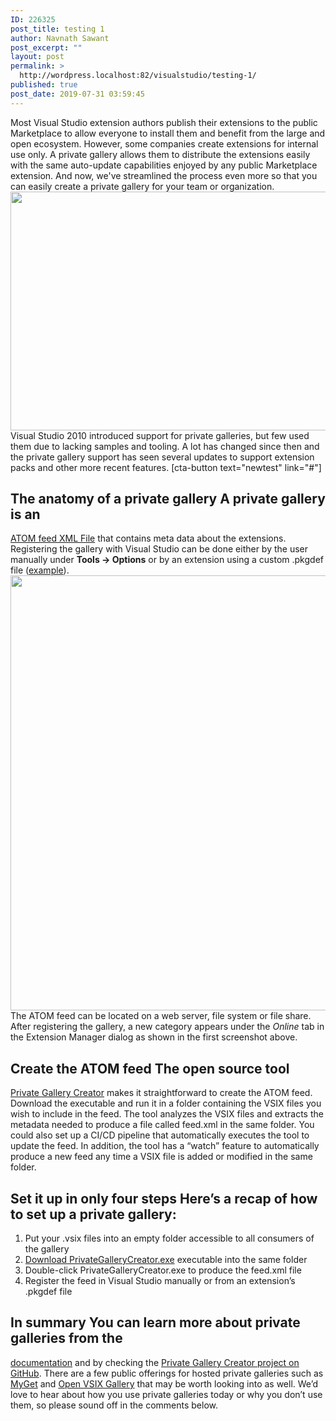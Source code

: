 ```yaml
---
ID: 226325
post_title: testing 1
author: Navnath Sawant
post_excerpt: ""
layout: post
permalink: >
  http://wordpress.localhost:82/visualstudio/testing-1/
published: true
post_date: 2019-07-31 03:59:45
---
```

Most Visual Studio extension authors publish their extensions to the public Marketplace to allow everyone to install them and benefit from the large and open ecosystem. However, some companies create extensions for internal use only. A private gallery allows them to distribute the extensions easily with the same auto-update capabilities enjoyed by any public Marketplace extension. And now, we've streamlined the process even more so that you can easily create a private gallery for your team or organization. <img class="alignnone size-full wp-image-225679" src="https://devblogs.microsoft.com/visualstudio/wp-content/uploads/sites/4/2019/06/private-gallery-online-tab.png" alt="" width="933" height="382"> Visual Studio 2010 introduced support for private galleries, but few used them due to lacking samples and tooling. A lot has changed since then and the private gallery support has seen several updates to support extension packs and other more recent features.
[cta-button text="newtest" link="#"]
<h2>The anatomy of a private gallery A private gallery is an</h2>
<a href="https://docs.microsoft.com/visualstudio/extensibility/how-to-create-an-atom-feed-for-a-private-gallery">ATOM feed XML File</a> that contains meta data about the extensions. Registering the gallery with Visual Studio can be done either by the user manually under <strong>Tools -&gt; Options</strong> or by an extension using a custom .pkgdef file (<a href="https://github.com/madskristensen/VsixGalleryExtension/blob/master/src/feed.pkgdef">example</a>). <img class="alignnone size-full wp-image-225678" src="https://devblogs.microsoft.com/visualstudio/wp-content/uploads/sites/4/2019/06/extension-options.png" alt="" width="967" height="696"> The ATOM feed can be located on a web server, file system or file share. After registering the gallery, a new category appears under the <em>Online</em> tab in the Extension Manager dialog as shown in the first screenshot above.
<h2>Create the ATOM feed The open source tool</h2>
<a href="https://github.com/madskristensen/PrivateGalleryCreator">Private Gallery Creator</a> makes it straightforward to create the ATOM feed. Download the executable and run it in a folder containing the VSIX files you wish to include in the feed. The tool analyzes the VSIX files and extracts the metadata needed to produce a file called feed.xml in the same folder. You could also set up a CI/CD pipeline that automatically executes the tool to update the feed. In addition, the tool has a “watch” feature to automatically produce a new feed any time a VSIX file is added or modified in the same folder.
<h2>Set it up in only four steps Here’s a recap of how to set up a private gallery:</h2>
<ol>
 	<li>Put your .vsix files into an empty folder accessible to all consumers of the gallery</li>
 	<li><a href="https://github.com/madskristensen/PrivateGalleryCreator/releases">Download PrivateGalleryCreator.exe</a> executable into the same folder</li>
 	<li>Double-click PrivateGalleryCreator.exe to produce the feed.xml file</li>
 	<li>Register the feed in Visual Studio manually or from an extension’s .pkgdef file</li>
</ol>
<h2>In summary You can learn more about private galleries from the</h2>
<a href="https://docs.microsoft.com/visualstudio/extensibility/private-galleries">documentation</a> and by checking the <a href="https://github.com/madskristensen/PrivateGalleryCreator/releases">Private Gallery Creator project on GitHub</a>. There are a few public offerings for hosted private galleries such as <a href="https://www.myget.org/vsix">MyGet</a> and <a href="http://vsixgallery.com/">Open VSIX Gallery</a> that may be worth looking into as well. We’d love to hear about how you use private galleries today or why you don’t use them, so please sound off in the comments below.